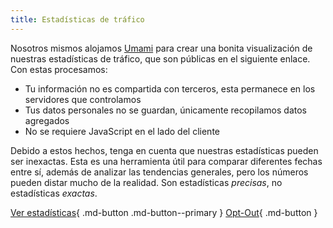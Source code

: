 ```yaml
---
title: Estadísticas de tráfico
---
```


<!-- markdownlint-disable MD051 -->

Nosotros mismos alojamos [Umami](https://umami.is) para crear una bonita visualización de nuestras estadísticas de tráfico, que son públicas en el siguiente enlace. Con estas procesamos:

- Tu información no es compartida con terceros, esta permanece en los servidores que controlamos
- Tus datos personales no se guardan, únicamente recopilamos datos agregados
- No se requiere JavaScript en el lado del cliente

Debido a estos hechos, tenga en cuenta que nuestras estadísticas pueden ser inexactas. Esta es una herramienta útil para comparar diferentes fechas entre sí, además de analizar las tendencias generales, pero los números pueden distar mucho de la realidad. Son estadísticas _precisas_, no estadísticas _exactas_.

[Ver estadísticas](https://stats.privacyguides.net/share/nVWjyd2QfgOPBhMF/www.privacyguides.org){ .md-button .md-button--primary }
[Opt-Out](#__consent){ .md-button }
